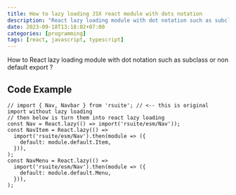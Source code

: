 ```yaml
---
title: How to lazy loading JSX react module with dots notation
description: "React lazy loading module with dot notation such as subclass or non default export"
date: 2023-09-18T13:18:02+07:00
categories: [programming]
tags: [react, javascript, typescript]
---
```


How to React lazy loading module with dot notation such as subclass or non default export ?

## Code Example

```typescriptreact
// import { Nav, Navbar } from 'rsuite'; // <-- this is original import without lazy loading
// then below is turn them into react lazy loading
const Nav = React.lazy(() => import('rsuite/esm/Nav'));
const NavItem = React.lazy(() =>
  import('rsuite/esm/Nav').then(module => ({
    default: module.default.Item,
  })),
);
const NavMenu = React.lazy(() =>
  import('rsuite/esm/Nav').then(module => ({
    default: module.default.Menu,
  })),
);
```
